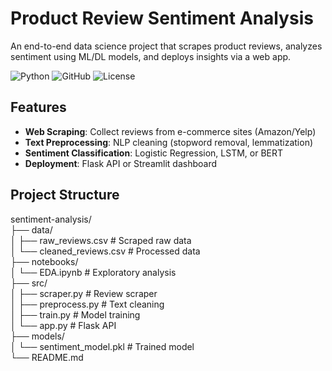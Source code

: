 # Product Review Sentiment Analysis

An end-to-end data science project that scrapes product reviews, analyzes sentiment using ML/DL models, and deploys insights via a web app.

![Python](https://img.shields.io/badge/Python-3.8%2B-blue)
![GitHub](https://img.shields.io/badge/GitHub-Repo-brightgreen)
![License](https://img.shields.io/badge/License-MIT-orange)

## Features
- **Web Scraping**: Collect reviews from e-commerce sites (Amazon/Yelp)
- **Text Preprocessing**: NLP cleaning (stopword removal, lemmatization)
- **Sentiment Classification**: Logistic Regression, LSTM, or BERT
- **Deployment**: Flask API or Streamlit dashboard

## Project Structure
sentiment-analysis/  
├── data/  
│ ├── raw_reviews.csv # Scraped raw data  
│ └── cleaned_reviews.csv # Processed data  
├── notebooks/  
│ └── EDA.ipynb # Exploratory analysis  
├── src/  
│ ├── scraper.py # Review scraper  
│ ├── preprocess.py # Text cleaning  
│ ├── train.py # Model training  
│ └── app.py # Flask API  
├── models/  
│ └── sentiment_model.pkl # Trained model  
└── README.md  
